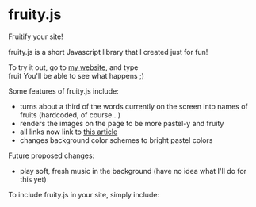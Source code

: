 # fruity.js
Fruitify your site!  

fruity.js is a short Javascript library that I created just for fun!  

To try it out, go to [my website](https://zhoul.scripts.mit.edu), and type  
	fruit
You'll be able to see what happens ;)  

Some features of fruity.js include:
* turns about a third of the words currently on the screen into names of fruits (hardcoded, of course...)
* renders the images on the page to be more pastel-y and fruity
* all links now link to [this article](https://en.wikipedia.org/wiki/Fruit)
* changes background color schemes to bright pastel colors

Future proposed changes:  
* play soft, fresh music in the background (have no idea what I'll do for this yet)  

To include fruity.js in your site, simply include:  
	<script src="https://zhoul.scripts.mit.edu/fruity.js">
in your HTML header!